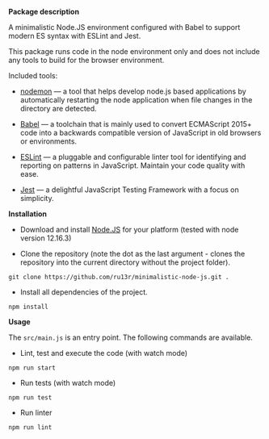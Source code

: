 **Package description**
 
A minimalistic Node.JS environment configured with 
Babel to support modern ES syntax with ESLint and Jest.

This package runs code in the node environment only 
and does not include any tools to build 
for the browser environment.

Included tools:
* [nodemon](https://www.npmjs.com/package/nodemon) &mdash; a tool that helps develop node.js 
based applications by automatically restarting 
the node application when file changes in the 
directory are detected.

* [Babel](https://babeljs.io/) &mdash; a toolchain that is mainly
used to convert ECMAScript 2015+ code into a backwards compatible
version of JavaScript in old browsers or environments.

* [ESLint](http://eslint.org/) &mdash; a pluggable 
and configurable linter tool for identifying and
reporting on patterns in JavaScript. Maintain your code quality
with ease.

* [Jest](https://jestjs.io/) &mdash; a delightful 
JavaScript Testing Framework with a focus on simplicity.

**Installation**

* Download and install [Node.JS](http://nodejs.org/en/) for your platform (tested with node version 12.16.3)

* Clone the repository (note the dot as the last argument - clones the repository into the current directory without the project folder).
```
git clone https://github.com/ru13r/minimalistic-node-js.git .
```

* Install all dependencies of the project.
```
npm install
```
**Usage**

The `src/main.js` is an entry point. The following commands are available.

* Lint, test and execute the code (with watch mode)
```
npm run start
```
* Run tests (with watch mode)
```
npm run test
```
* Run linter
```
npm run lint
```